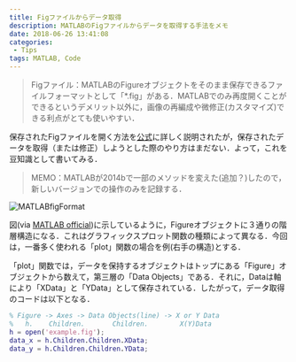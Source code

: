 ```yaml
---
title: Figファイルからデータ取得
description: MATLABのFigファイルからデータを取得する手法をメモ
date: 2018-06-26 13:41:08
categories:
 - Tips
tags: MATLAB, Code
---
```


> Figファイル：MATLABのFigureオブジェクトをそのまま保存できるファイルフォーマットとして「*.fig」がある．MATLABでのみ再度開くことができるというデメリット以外に，画像の再編成や微修正(カスタマイズ)できる利点がとても使いやすい．

保存されたFigファイルを開く方法を[公式](https://jp.mathworks.com/help/matlab/ref/openfig.html)に詳しく説明されたが，保存されたデータを取得（または修正）しようとした際のやり方はまだない．よって，これを豆知識として書いてみる．

> MEMO：MATLABが2014bで一部のメソッドを変えた(追加？)したので，新しいバージョンでの操作のみを記録する．

![MATLABfigFormat](/My-Blog/figs/MATLABfigFormat.png)

図(via [MATLAB official](https://jp.mathworks.com/help/matlab/learn_matlab/understanding-handle-graphics-objects.html))に示しているように，Figureオブジェクトに３通りの階層構造になる．これはグラフィックスプロット関数の種類によって異なる．今回は，一番多く使われる「plot」関数の場合を例(右手の構造)とする．

「plot」関数では，データを保持するオブジェクトはトップにある「Figure」オブジェクトから数えて，第三層の「Data Objects」である．それに，Dataは軸により「XData」と「YData」として保存されている．したがって，データ取得のコードは以下となる．

``` matlab
% Figure -> Axes -> Data Objects(line) -> X or Y Data
% 	h.    Children.       Children.        X(Y)Data
h = open('example.fig');
data_x = h.Children.Children.XData;
data_y = h.Children.Children.YData;
```



